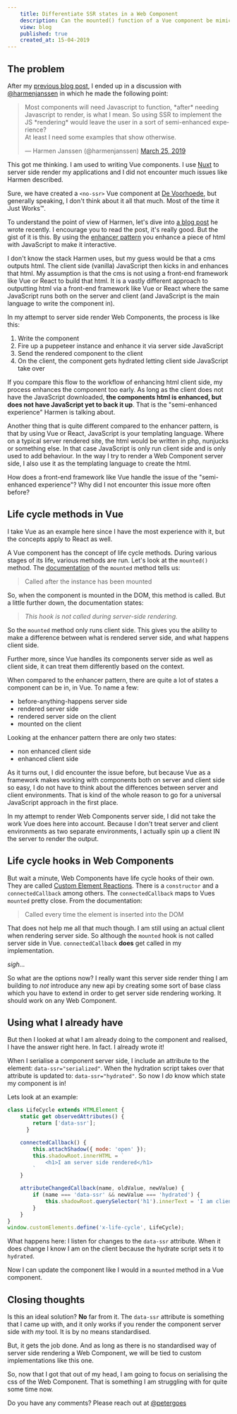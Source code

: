 ```yaml
---
	title: Differentiate SSR states in a Web Component
	description: Can the mounted() function of a Vue component be mimicked in a Web Component?
	view: blog
	published: true
	created_at: 15-04-2019
---
```


## The problem

After my [previous blog post](/blog/my-stab-at-rendering-shadow-dom-server-side), I ended up in a discussion with [@harmenjanssen](https://twitter.com/harmenjanssen) in which he made the following point:

<blockquote class="twitter-tweet" data-lang="en"><p lang="en" dir="ltr">Most components will need Javascript to function, *after* needing Javascript to render, is what I mean. So using SSR to implement the JS *rendering* would leave the user in a sort of semi-enhanced experience?<br>At least I need some examples that show otherwise.</p>&mdash; Harmen Janssen (@harmenjanssen) <a href="https://twitter.com/harmenjanssen/status/1110196955672645632?ref_src=twsrc%5Etfw">March 25, 2019</a></blockquote>
<script async src="https://platform.twitter.com/widgets.js" charset="utf-8"></script>

This got me thinking. I am used to writing Vue components. I use [Nuxt](https://nuxtjs.org) to server side render my applications and I did not encounter much issues like Harmen described.

Sure, we have created a `<no-ssr>` Vue component at [De Voorhoede](https://www.voorhoede.nl), but generally speaking, I don't think about it all that much. Most of the time it Just Works™️. 

To understand the point of view of Harmen, let's dive into [a blog post](https://grrr.tech/posts/hansel/) he wrote recently. I encourage you to read the post, it's really good. But the gist of it is this. By using the [enhancer pattern](https://hiddedevries.nl/en/blog/2015-04-03-progressive-enhancement-with-handlers-and-enhancers) you enhance a piece of html with JavaScript to make it interactive.

I don't know the stack Harmen uses, but my guess would be that a cms outputs html. The client side (vanilla) JavaScript then kicks in and enhances that html. My assumption is that the cms is not using a front-end framework like Vue or React to build that html. It is a vastly different approach to outputting html via a front-end framework like Vue or React where the same JavaScript runs both on the server and client (and JavaScript is the main language to write the component in).

In my attempt to server side render Web Components, the process is like this:

1. Write the component
2. Fire up a puppeteer instance and enhance it via server side JavaScript
3. Send the rendered component to the client
4. On the client, the component gets hydrated letting client side JavaScript take over

If you compare this flow to the workflow of enhancing html client side, my process enhances the component too early. As long as the client does not have the JavaScript downloaded, **the components html is enhanced, but does not have JavaScript yet to back it up**. That is the "semi-enhanced experience" Harmen is talking about.

Another thing that is quite different compared to the enhancer pattern, is that by using Vue or React, JavaScript is your templating language. Where on a typical server rendered site, the html would be written in php, nunjucks or something else. In that case JavaScript is only run client side and is only used to add behaviour. In the way I try to render a Web Component server side, I also use it as the templating language to create the html.

How does a front-end framework like Vue handle the issue of the "semi-enhanced experience"? Why did I not encounter this issue more often before?

## Life cycle methods in Vue

I take Vue as an example here since I have the most experience with it, but the concepts apply to React as well. 

A Vue component has the concept of life cycle methods. During various stages of its life, various methods are run. Let's look at the `mounted()` method. The [documentation](https://vuejs.org/v2/api/#mounted) of the `mounted` method tells us: 

> Called after the instance has been mounted

So, when the component is mounted in the DOM, this method is called. But a little further down, the documentation states:

> *This hook is not called during server-side rendering.*

So the `mounted` method only runs client side. This gives you the ability to make a difference between what is rendered server side, and what happens client side.

Further more, since Vue handles its components server side as well as client side, it can treat them differently based on the context.

When compared to the enhancer pattern, there are quite a lot of states a component can be in, in Vue. To name a few: 

* before-anything-happens server side
* rendered server side
* rendered server side on the client
* mounted on the client

Looking at the enhancer pattern there are only two states:

* non enhanced client side
* enhanced client side

As it turns out, I did encounter the issue before, but because Vue as a framework makes working with components both on server and client side so easy, I do not have to think about the differences between server and client environments. That is kind of the whole reason to go for a universal JavaScript approach in the first place.

In my attempt to render Web Components server side, I did not take the work Vue does here into account. Because I don't treat server and client environments as two separate environments, I actually spin up a client IN the server to render the output.

## Life cycle hooks in Web Components

But wait a minute, Web Components have life cycle hooks of their own. They are called [Custom Element Reactions](https://developers.google.com/web/fundamentals/web-components/customelements#reactions). There is a `constructor` and a `connectedCallback` among others. The `connectedCallback` maps to Vues `mounted` pretty close. From the documentation:

> Called every time the element is inserted into the DOM

That does not help me all that much though. I am still using an actual client when rendering server side. So although the `mounted` hook is not called server side in Vue. `connectedCallback` **does** get called in my implementation.

_sigh..._

So what are the options now? I really want this server side render thing I am building to _not_ introduce any new api by creating some sort of base class which you have to extend in order to get server side rendering working. It should work on any Web Component. 

## Using what I already have

But then I looked at what I am already doing to the component and realised, I have the answer right here. In fact. I already wrote it!

When I serialise a component server side, I include an attribute to the element: `data-ssr="serialized"`. When the hydration script takes over that attribute is updated to: `data-ssr="hydrated"`. So now I _do_ know which state my component is in!

Lets look at an example:

```js
class LifeCycle extends HTMLElement {
    static get observedAttributes() {
        return ['data-ssr'];
      }

    connectedCallback() {
        this.attachShadow({ mode: 'open' });
        this.shadowRoot.innerHTML = `
            <h1>I am server side rendered</h1>
        `
    }

    attributeChangedCallback(name, oldValue, newValue) {
        if (name === 'data-ssr' && newValue === 'hydrated') {
            this.shadowRoot.querySelector('h1').innerText = 'I am client side renderd'
        }
    }
}
window.customElements.define('x-life-cycle', LifeCycle);
```

What happens here: I listen for changes to the `data-ssr` attribute. When it does change I know I am on the client because the hydrate script sets it to `hydrated`.

Now I can update the component like I would in a `mounted` method in a Vue component.

## Closing thoughts

Is this an ideal solution? **No** far from it. The `data-ssr` attribute is something that I came up with, and it only works if you render the component server side with _my_ tool. It is by no means standardised. 

But, it gets the job done. And as long as there is no standardised way of server side rendering a Web Component, we will be tied to custom implementations like this one.

So, now that I got that out of my head, I am going to focus on serialising the css of the Web Component. That is something I am struggling with for quite some time now. 

Do you have any comments? Please reach out at [@petergoes](https://twitter.com/petergoes)